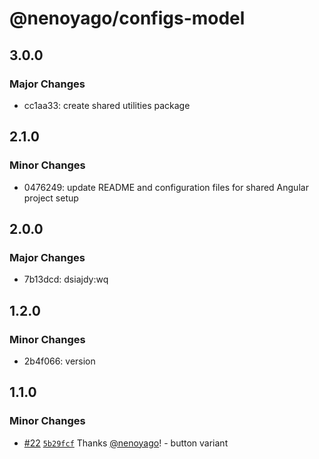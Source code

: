 # @nenoyago/configs-model

## 3.0.0

### Major Changes

- cc1aa33: create shared utilities package

## 2.1.0

### Minor Changes

- 0476249: update README and configuration files for shared Angular project setup

## 2.0.0

### Major Changes

- 7b13dcd: dsiajdy:wq

## 1.2.0

### Minor Changes

- 2b4f066: version

## 1.1.0

### Minor Changes

- [#22](https://github.com/nenoyago/eleva-design-system/pull/22) [`5b29fcf`](https://github.com/nenoyago/eleva-design-system/commit/5b29fcf52c5dcaf51405cd6f700608a6c674f85b) Thanks [@nenoyago](https://github.com/nenoyago)! - button variant
